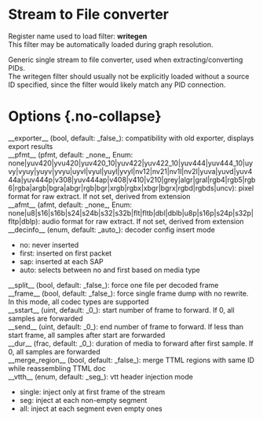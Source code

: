 <!-- automatically generated - do not edit, patch gpac/applications/gpac/gpac.c -->

# Stream to File converter  
  
Register name used to load filter: __writegen__  
This filter may be automatically loaded during graph resolution.  
  
Generic single stream to file converter, used when extracting/converting PIDs.  
The writegen filter should usually not be explicitly loaded without a source ID specified, since the filter would likely match any PID connection.  
  

# Options  {.no-collapse}  
  
<div markdown class="option">  
<a id="exporter">__exporter__</a> (bool, default: _false_): compatibility with old exporter, displays export results  
</div>  
<div markdown class="option">  
<a id="pfmt" data-level="basic">__pfmt__</a> (pfmt, default: _none_, Enum: none|yuv420|yvu420|yuv420_10|yuv422|yuv422_10|yuv444|yuv444_10|uyvy|vyuy|yuyv|yvyu|uyvl|vyul|yuyl|yvyl|nv12|nv21|nv1l|nv2l|yuva|yuvd|yuv444a|yuv444p|v308|yuv444ap|v408|v410|v210|grey|algr|gral|rgb4|rgb5|rgb6|rgba|argb|bgra|abgr|rgb|bgr|xrgb|rgbx|xbgr|bgrx|rgbd|rgbds|uncv): pixel format for raw extract. If not set, derived from extension  
</div>  
  
<div markdown class="option">  
<a id="afmt" data-level="basic">__afmt__</a> (afmt, default: _none_, Enum: none|u8|s16|s16b|s24|s24b|s32|s32b|flt|fltb|dbl|dblb|u8p|s16p|s24p|s32p|fltp|dblp): audio format for raw extract. If not set, derived from extension  
</div>  
  
<div markdown class="option">  
<a id="decinfo">__decinfo__</a> (enum, default: _auto_): decoder config insert mode  

- no: never inserted  
- first: inserted on first packet  
- sap: inserted at each SAP  
- auto: selects between no and first based on media type  
</div>  
  
<div markdown class="option">  
<a id="split">__split__</a> (bool, default: _false_): force one file per decoded frame  
</div>  
<div markdown class="option">  
<a id="frame" data-level="basic">__frame__</a> (bool, default: _false_): force single frame dump with no rewrite. In this mode, all codec types are supported  
</div>  
<div markdown class="option">  
<a id="sstart" data-level="basic">__sstart__</a> (uint, default: _0_): start number of frame to forward. If 0, all samples are forwarded  
</div>  
<div markdown class="option">  
<a id="send" data-level="basic">__send__</a> (uint, default: _0_): end number of frame to forward. If less than start frame, all samples after start are forwarded  
</div>  
<div markdown class="option">  
<a id="dur" data-level="basic">__dur__</a> (frac, default: _0_): duration of media to forward after first sample. If 0, all samples are forwarded  
</div>  
<div markdown class="option">  
<a id="merge_region" data-level="basic">__merge_region__</a> (bool, default: _false_): merge TTML regions with same ID while reassembling TTML doc  
</div>  
<div markdown class="option">  
<a id="vtth" data-level="basic">__vtth__</a> (enum, default: _seg_): vtt header injection mode  

- single: inject only at first frame of the stream  
- seg: inject at each non-empty segment  
- all: inject at each segment even empty ones  
</div>  
  
  

